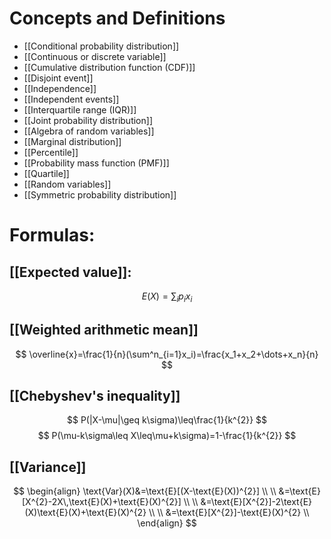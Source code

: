 # Concepts and Definitions

- [[Conditional probability distribution]]
- [[Continuous or discrete variable]]
- [[Cumulative distribution function (CDF)]]
- [[Disjoint event]]
- [[Independence]]
- [[Independent events]]
- [[Interquartile range (IQR)]]
- [[Joint probability distribution]]
- [[Algebra of random variables]]
- [[Marginal distribution]]
- [[Percentile]]
- [[Probability mass function (PMF)]]
- [[Quartile]]
- [[Random variables]]
- [[Symmetric probability distribution]]

# Formulas: 

## [[Expected value]]:

$$
E(X)=\sum_ip_ix_i
$$

## [[Weighted arithmetic mean]]

$$
\overline{x}=\frac{1}{n}(\sum^n_{i=1}x_i)=\frac{x_1+x_2+\dots+x_n}{n}
$$

## [[Chebyshev's inequality]]

$$
P(|X-\mu|\geq k\sigma)\leq\frac{1}{k^{2}}
$$
$$
P(\mu-k\sigma\leq X\leq\mu+k\sigma)=1-\frac{1}{k^{2}}
$$

## [[Variance]]

$$
\begin{align}
\text{Var}(X)&=\text{E}[(X-\text{E}(X))^{2}] \\
\\
&=\text{E}[X^{2}-2X\,\text{E}(X)+\text{E}(X)^{2}] \\
\\
&=\text{E}[X^{2}]-2\text{E}(X)\text{E}(X)+\text{E}(X)^{2} \\
\\
&=\text{E}[X^{2}]-\text{E}(X)^{2} \\
\end{align}
$$